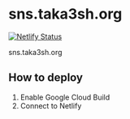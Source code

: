 # sns.taka3sh.org

[![Netlify Status](https://api.netlify.com/api/v1/badges/50ecd24f-f67a-4f14-80db-47663c210ab2/deploy-status)](https://app.netlify.com/sites/sns-taka3sh-org/deploys)

sns.taka3sh.org

## How to deploy

1. Enable Google Cloud Build
2. Connect to Netlify
